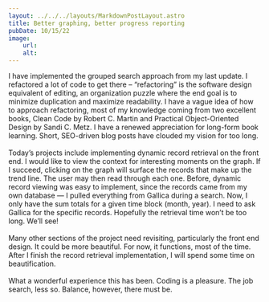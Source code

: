 ```yaml
---
layout: ../../../layouts/MarkdownPostLayout.astro
title: Better graphing, better progress reporting
pubDate: 10/15/22
image:
    url:
    alt:
---
```

I have implemented the grouped search approach from my last update. I refactored a lot of code to get there – “refactoring” is the software design equivalent of editing, an organization puzzle where the end goal is to minimize duplication and maximize readability. I have a vague idea of how to approach refactoring, most of my knowledge coming from two excellent books, Clean Code by Robert C. Martin and Practical Object-Oriented Design by Sandi C. Metz. I have a renewed appreciation for long-form book learning. Short, SEO-driven blog posts have clouded my vision for too long. 
<br>
<br>
Today’s projects include implementing dynamic record retrieval on the front end. I would like to view the context for interesting moments on the graph. If I succeed, clicking on the graph will surface the records that make up the trend line. The user may then read through each one. Before, dynamic record viewing was easy to implement, since the records came from my own database — I pulled everything from Gallica during a search. Now, I only have the sum totals for a given time block (month, year). I need to ask Gallica for the specific records. Hopefully the retrieval time won’t be too long. We’ll see! 
<br>
<br>
Many other sections of the project need revisiting, particularly the front end design. It could be more beautiful. For now, it functions, most of the time. After I finish the record retrieval implementation, I will spend some time on beautification. 
<br>
<br>
What a wonderful experience this has been. Coding is a pleasure. The job search, less so. Balance, however, there must be. 
